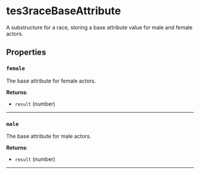 # tes3raceBaseAttribute
<div class="search_terms" style="display: none">tes3racebaseattribute, racebaseattribute</div>

<!---
	This file is autogenerated. Do not edit this file manually. Your changes will be ignored.
	More information: https://github.com/MWSE/MWSE/tree/master/docs
-->

A substructure for a race, storing a base attribute value for male and female actors.

## Properties

### `female`
<div class="search_terms" style="display: none">female</div>

The base attribute for female actors.

**Returns**:

* `result` (number)

***

### `male`
<div class="search_terms" style="display: none">male</div>

The base attribute for male actors.

**Returns**:

* `result` (number)

***

